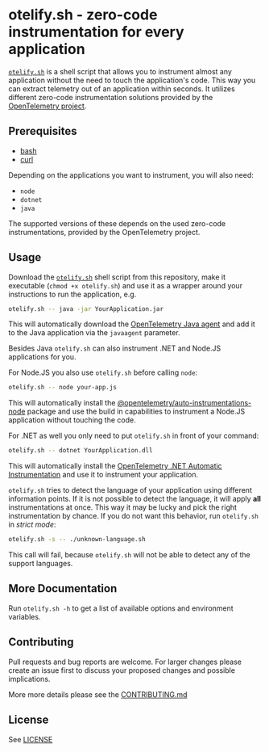 # otelify.sh - zero-code instrumentation for every application

[`otelify.sh`](./otelify.sh) is a shell script that allows you to instrument
almost any application without the need to touch the application's code. This
way you can extract telemetry out of an application within seconds. It utilizes
different zero-code instrumentation solutions provided by the
[OpenTelemetry project](https://opentelemetry.io/).

## Prerequisites

- [bash](https://www.gnu.org/software/bash/)
- [curl](https://curl.se/)

Depending on the applications you want to instrument, you will also need:

- `node`
- `dotnet`
- `java`

The supported versions of these depends on the used zero-code instrumentations,
provided by the OpenTelemetry project.

## Usage

Download the [`otelify.sh`](./otelify.sh) shell script from this repository,
make it executable (`chmod +x otelify.sh`) and use it as a wrapper around your
instructions to run the application, e.g.

```bash
otelify.sh -- java -jar YourApplication.jar
```

This will automatically download the
[OpenTelemetry Java agent](https://opentelemetry.io/docs/languages/java/automatic/)
and add it to the Java application via the `javaagent` parameter.

Besides Java `otelify.sh` can also instrument .NET and Node.JS applications for
you.

For Node.JS you also use `otelify.sh` before calling `node`:

```bash
otelify.sh -- node your-app.js
```

This will automatically install the
[@opentelemetry/auto-instrumentations-node](https://www.npmjs.com/package/@opentelemetry/auto-instrumentations-node)
package and use the build in capabilities to instrument a Node.JS application
without touching the code.

For .NET as well you only need to put `otelify.sh` in front of your command:

```bash
otelify.sh -- dotnet YourApplication.dll
```

This will automatically install the
[OpenTelemetry .NET Automatic Instrumentation](https://opentelemetry.io/docs/languages/net/automatic/)
and use it to instrument your application.

`otelify.sh` tries to detect the language of your application using different
information points. If it is not possible to detect the language, it will apply
**all** instrumentations at once. This way it may be lucky and pick the right
instrumentation by chance. If you do not want this behavior, run `otelify.sh` in
_strict mode_:

```bash
otelify.sh -s -- ./unknown-language.sh
```

This call will fail, because `otelify.sh` will not be able to detect any of the
support languages.

## More Documentation

Run `otelify.sh -h` to get a list of available options and environment
variables.

## Contributing

Pull requests and bug reports are welcome. For larger changes please create an
issue first to discuss your proposed changes and possible implications.

More more details please see the [CONTRIBUTING.md](./CONTRIBUTING.md)

## License

See [LICENSE](./LICENSE)
